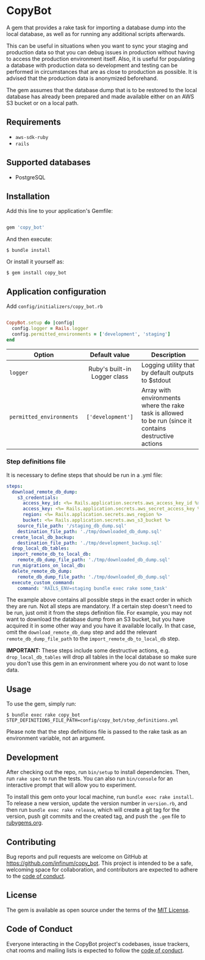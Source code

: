 # CopyBot

A gem that provides a rake task for importing a database dump into the local database,
as well as for running any additional scripts afterwards.

This can be useful in situations when you want to sync your staging and production data so that you can debug issues
in production without having to access the production environment itself. Also, it is useful for populating
a database with production data so development and testing can be performed in circumstances that are as close to
production as possible. It is advised that the production data is anonymized beforehand.

The gem assumes that the database dump that is to be restored to the local database has already been prepared and
made available either on an AWS S3 bucket or on a local path.

## Requirements

* `aws-sdk-ruby`
* `rails`

## Supported databases

* PostgreSQL

## Installation

Add this line to your application's Gemfile:

```ruby

gem 'copy_bot'

```

And then execute:

    $ bundle install

Or install it yourself as:

    $ gem install copy_bot

## Application configuration

Add `config/initializers/copy_bot.rb`

```ruby

CopyBot.setup do |config|
  config.logger = Rails.logger
  config.permitted_environments = ['development', 'staging']
end

```
| Option                   |        Default value         | Description                                                                                            |
|--------------------------|:----------------------------:|--------------------------------------------------------------------------------------------------------|
| `logger`                 | Ruby's built-in Logger class | Logging utility that by default outputs to $stdout                                                     |
| `permitted_environments` |      `['development']`       | Array with environments where the rake task is allowed<br/>to be run (since it contains destructive actions |

### Step definitions file

It is necessary to define steps that should be run in a .yml file:

```yml
steps:
  download_remote_db_dump:
    s3_credentials:
      access_key_id: <%= Rails.application.secrets.aws_access_key_id %>
      access_key: <%= Rails.application.secrets.aws_secret_access_key %>
      region: <%= Rails.application.secrets.aws_region %>
      bucket: <%= Rails.application.secrets.aws_s3_bucket %>
    source_file_path: '/staging_db_dump.sql'
    destination_file_path: './tmp/downloaded_db_dump.sql'
  create_local_db_backup:
    destination_file_path: './tmp/development_backup.sql'
  drop_local_db_tables:
  import_remote_db_to_local_db:
    remote_db_dump_file_path: './tmp/downloaded_db_dump.sql'
  run_migrations_on_local_db:
  delete_remote_db_dump:
    remote_db_dump_file_path: './tmp/downloaded_db_dump.sql'
  execute_custom_command:
    command: 'RAILS_ENV=staging bundle exec rake some_task'
```

The example above contains all possible steps in the exact order in which they are run.
Not all steps are mandatory.
If a certain step doesn't need to be run, just omit it from the steps definition file. For example, you may not want
to download the database dump from an S3 bucket, but you have acquired it in some other way and you have it available
locally. In that case, omit the `download_remote_db_dump` step and add the relevant `remote_db_dump_file_path` to the
`import_remote_db_to_local_db` step.

**IMPORTANT:** 
These steps include some destructive actions, e.g. `drop_local_db_tables` will drop all tables in the local database
so make sure you don't use this gem in an environment where you do not want to lose data.

## Usage

To use the gem, simply run:

    $ bundle exec rake copy_bot STEP_DEFINITIONS_FILE_PATH=config/copy_bot/step_definitions.yml

Please note that the step definitions file is passed to the rake task as an environment variable, not an argument.

## Development

After checking out the repo, run `bin/setup` to install dependencies. Then, run `rake spec` to run the tests.
You can also run `bin/console` for an interactive prompt that will allow you to experiment.

To install this gem onto your local machine, run `bundle exec rake install`. To release a new version, update
the version number in `version.rb`, and then run `bundle exec rake release`, which will create a git tag for
the version, push git commits and the created tag, and push the `.gem` file to [rubygems.org](https://rubygems.org).

## Contributing

Bug reports and pull requests are welcome on GitHub at https://github.com/infinum/copy_bot. This project is intended
to be a safe, welcoming space for collaboration, and contributors are expected to adhere to
the [code of conduct](https://github.com/infinum/copy_bot/blob/master/CODE_OF_CONDUCT.md).

## License

The gem is available as open source under the terms of the [MIT License](https://opensource.org/licenses/MIT).

## Code of Conduct

Everyone interacting in the CopyBot project's codebases, issue trackers, chat rooms and mailing lists is expected
to follow the [code of conduct](https://github.com/infinum/copy_bot/blob/master/CODE_OF_CONDUCT.md).
